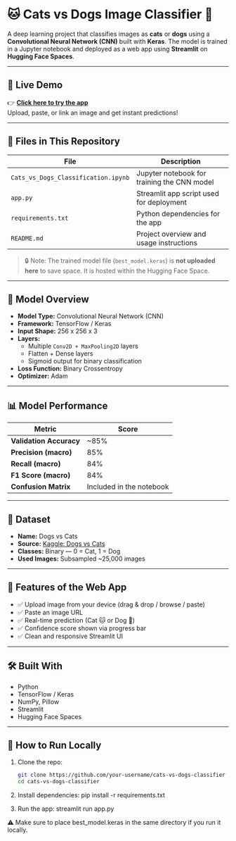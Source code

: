 # 🐱 Cats vs Dogs Image Classifier 🐶

A deep learning project that classifies images as **cats** or **dogs** using a **Convolutional Neural Network (CNN)** built with **Keras**. The model is trained in a Jupyter notebook and deployed as a web app using **Streamlit** on **Hugging Face Spaces**.

---

## 🚀 Live Demo

👉 [**Click here to try the app**](https://huggingface.co/spaces/dsharma08k/cats-vs-dogs-classifier)  
Upload, paste, or link an image and get instant predictions!

---

## 📁 Files in This Repository

| File | Description |
|------|-------------|
| `Cats_vs_Dogs_Classification.ipynb` | Jupyter notebook for training the CNN model |
| `app.py` | Streamlit app script used for deployment |
| `requirements.txt` | Python dependencies for the app |
| `README.md` | Project overview and usage instructions |

> 🔒 Note: The trained model file (`best_model.keras`) is **not uploaded here** to save space. It is hosted within the Hugging Face Space.

---

## 🧠 Model Overview

- **Model Type:** Convolutional Neural Network (CNN)
- **Framework:** TensorFlow / Keras
- **Input Shape:** 256 x 256 x 3
- **Layers:**
  - Multiple `Conv2D + MaxPooling2D` layers
  - Flatten + Dense layers
  - Sigmoid output for binary classification
- **Loss Function:** Binary Crossentropy
- **Optimizer:** Adam

---

## 📊 Model Performance

| Metric        | Score        |
|---------------|--------------|
| **Validation Accuracy** | ~85% |
| **Precision (macro)**   | 85%  |
| **Recall (macro)**      | 84%  |
| **F1 Score (macro)**    | 84%  |
| **Confusion Matrix**    | Included in the notebook |

---

## 🧪 Dataset

- **Name:** Dogs vs Cats
- **Source:** [Kaggle: Dogs vs Cats](https://www.kaggle.com/c/dogs-vs-cats/data)
- **Classes:** Binary — 0 = Cat, 1 = Dog
- **Used Images:** Subsampled ~25,000 images

---

## 🎯 Features of the Web App

- ✅ Upload image from your device (drag & drop / browse / paste)
- ✅ Paste an image URL
- ✅ Real-time prediction (Cat 🐱 or Dog 🐶)
- ✅ Confidence score shown via progress bar
- ✅ Clean and responsive Streamlit UI

---

## 🛠 Built With

- Python
- TensorFlow / Keras
- NumPy, Pillow
- Streamlit
- Hugging Face Spaces

---

## 🧾 How to Run Locally

1. Clone the repo:
   ```bash
   git clone https://github.com/your-username/cats-vs-dogs-classifier
   cd cats-vs-dogs-classifier
2. Install dependencies:
    pip install -r requirements.txt
   
3. Run the app:
    streamlit run app.py
   
⚠️ Make sure to place best_model.keras in the same directory if you run it locally.

